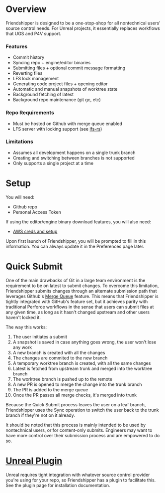 # Overview

Friendshipper is designed to be a one-stop-shop for all nontechnical users' source control needs. For Unreal projects,
it essentially replaces workflows that UGS and P4V support.

### Features

- Commit history
- Syncing repo + engine/editor binaries
- Submitting files + optional commit message formatting
- Reverting files
- LFS lock management
- Generating code project files + opening editor
- Automatic and manual snapshots of worktree state
- Background fetching of latest
- Background repo maintenance (git gc, etc)

### Repo Requirements

- Must be hosted on Github with merge queue enabled
- LFS server with locking support (see [lfs-rs](https://github.com/believer-oss/lfs-rs))

### Limitations

- Assumes all development happens on a single trunk branch
- Creating and switching between branches is not supported
- Only supports a single project at a time

# Setup

You will need:

- Github repo
- Personal Access Token

If using the editor/engine binary download features, you will also need:

- [AWS creds and setup](https://github.com/believer-oss/ethos/blob/rjd/readme-updates/friendshipper/docs/setup.md#aws)

Upon first launch of Friendshipper, you will be prompted to fill in this information. You can always update it in the Preferences page later.

# Quick Submit

One of the main drawbacks of Git in a large team environment is the requirement to be on
latest to submit changes. To overcome this limitation, Friendshipper submits changes through
an alternate submission path that leverages Github's
[Merge Queue](https://docs.github.com/en/repositories/configuring-branches-and-merges-in-your-repository/configuring-pull-request-merges/managing-a-merge-queue)
feature. This means that Friendshipper is tightly integrated with GitHub's feature set, but it
achieves parity with traditional Perforce workflows in the sense that users can submit files
at any given time, as long as it hasn't changed upstream and other users haven't locked it.

The way this works:

1. The user initiates a submit
2. A snapshot is saved in case anything goes wrong, the user won't lose any work
3. A new branch is created with all the changes
4. The changes are commited to the new branch
5. A temporary worktree branch is created, with all the same changes
6. Latest is fetched from upstream trunk and merged into the worktree branch
7. The worktree branch is pushed up to the remote
8. A new PR is opened to merge the change into the trunk branch
9. The PR is added to the merge queue
10. Once the PR passes all merge checks, it's merged into trunk

Because the Quick Submit process leaves the user on a leaf branch, Friendshipper uses the Sync
operation to switch the user back to the trunk branch if they're not on it already.

It should be noted that this process is mainly intended to be used by nontechnical users, or for
content-only submits. Engineers may want to have more control over their submission process and
are empowered to do so.

# [Unreal Plugin](https://github.com/believer-oss/FriendshipperSourceControl)

Unreal requires tight integration with whatever source control provider you're using for your
repo, so Friendshipper has a plugin to facilitate this. See the plugin page for installation
documentation.

